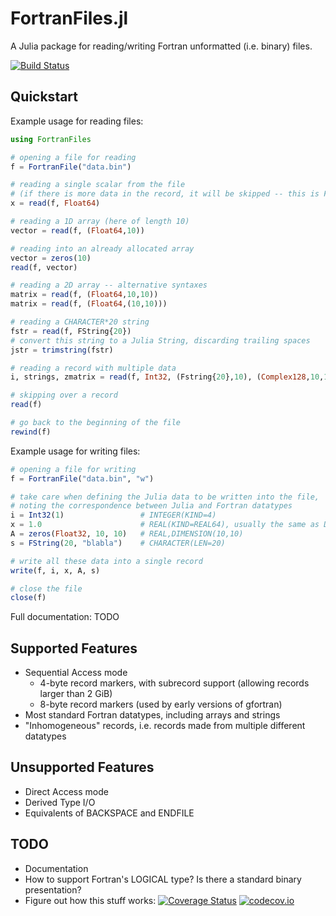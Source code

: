 # FortranFiles.jl

A Julia package for reading/writing Fortran unformatted (i.e. binary) files.

[![Build Status](https://travis-ci.org/traktofon/FortranFiles.jl.svg?branch=master)](https://travis-ci.org/traktofon/FortranFiles.jl)

## Quickstart ##

Example usage for reading files:
```julia
using FortranFiles

# opening a file for reading
f = FortranFile("data.bin")

# reading a single scalar from the file
# (if there is more data in the record, it will be skipped -- this is Fortran behavior)
x = read(f, Float64)

# reading a 1D array (here of length 10)
vector = read(f, (Float64,10))

# reading into an already allocated array
vector = zeros(10)
read(f, vector)

# reading a 2D array -- alternative syntaxes
matrix = read(f, (Float64,10,10))
matrix = read(f, (Float64,(10,10)))

# reading a CHARACTER*20 string
fstr = read(f, FString{20})
# convert this string to a Julia String, discarding trailing spaces
jstr = trimstring(fstr)

# reading a record with multiple data
i, strings, zmatrix = read(f, Int32, (Fstring{20},10), (Complex128,10,10))

# skipping over a record
read(f)

# go back to the beginning of the file
rewind(f)
```

Example usage for writing files:
```julia
# opening a file for writing
f = FortranFile("data.bin", "w")

# take care when defining the Julia data to be written into the file,
# noting the correspondence between Julia and Fortran datatypes
i = Int32(1)                 # INTEGER(KIND=4)
x = 1.0                      # REAL(KIND=REAL64), usually the same as DOUBLE PRECISION
A = zeros(Float32, 10, 10)   # REAL,DIMENSION(10,10)
s = FString(20, "blabla")    # CHARACTER(LEN=20)

# write all these data into a single record
write(f, i, x, A, s)

# close the file
close(f)
```

Full documentation: TODO


## Supported Features ##

* Sequential Access mode
  * 4-byte record markers, with subrecord support (allowing records larger than 2 GiB)
  * 8-byte record markers (used by early versions of gfortran)
* Most standard Fortran datatypes, including arrays and strings
* "Inhomogeneous" records, i.e. records made from multiple different datatypes


## Unsupported Features ##

* Direct Access mode
* Derived Type I/O
* Equivalents of BACKSPACE and ENDFILE


## TODO ##

* Documentation
* How to support Fortran's LOGICAL type? Is there a standard binary presentation?
* Figure out how this stuff works:
        [![Coverage Status](https://coveralls.io/repos/traktofon/FortranFiles.jl/badge.svg?branch=master&service=github)](https://coveralls.io/github/traktofon/FortranFiles.jl?branch=master)
        [![codecov.io](http://codecov.io/github/traktofon/FortranFiles.jl/coverage.svg?branch=master)](http://codecov.io/github/traktofon/FortranFiles.jl?branch=master)
